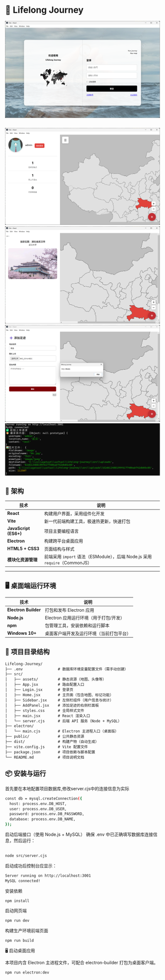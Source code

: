 
# 🧭 Lifelong Journey
![alt text](image-5.png)

![alt text](image-6.png)
![alt text](image-7.png)
![alt text](image-9.png)
![alt text](image-4.png)
---

## 🧱 架构

| 技术 | 说明 |
|------|------|
| **React** | 构建用户界面，采用组件化开发 |
| **Vite** | 新一代前端构建工具，极速热更新，快速打包 |
| **JavaScript (ES6+)** | 项目主要编程语言 |
| **Electron** | 构建跨平台桌面应用 |
| **HTML5 + CSS3** | 页面结构与样式 |
| **模块化资源管理** | 前端采用 `import` 语法（ESModule），后端 Node.js 采用 `require`（CommonJS） |


---

## 🖥️ 桌面端运行环境

| 技术 | 说明 |
|------|------|
| **Electron Builder** | 打包和发布 Electron 应用 |
| **Node.js** | Electron 应用运行环境（用于打包/开发） |
| **npm** | 包管理工具，安装依赖和运行脚本 |
| **Windows 10+** | 桌面客户端开发及运行环境（当前打包平台） |

## 📁 项目目录结构

```text
Lifelong-Journey/
├── .env                # 数据库环境变量配置文件（需手动创建）
├── src/
│   ├── assets/         # 静态资源（地图、头像等）
│   ├── App.jsx         # 路由配置入口
│   ├── Login.jsx       # 登录页
│   ├── Home.jsx        # 主页面（包含地图、标记功能）
│   ├── Sidebar.jsx     # 左侧栏组件（用户信息与统计）
│   ├── AddPanel.jsx    # 添加足迹的右侧栏面板
│   ├── styles.css      # 全局样式文件
│   ├── main.jsx        # React 渲染入口
│   └── server.cjs      # 后端 API 服务（Node + MySQL）
├── electron/
│   └── main.cjs        # Electron 主进程入口（桌面版）
├── public/             # 公共静态资源
├── dist/               # 构建产物（自动生成）
├── vite.config.js      # Vite 配置文件
├── package.json        # 项目依赖与脚本配置
└── README.md           # 项目说明文档
```
## 📦 安装与运行
首先要在本地配置项目数据库,修改server.cjs中的连接信息为实际
```bash
const db = mysql.createConnection({
  host: process.env.DB_HOST,
  user: process.env.DB_USER,
  password: process.env.DB_PASSWORD,
  database: process.env.DB_NAME,
});
```
启动后端接口（使用 Node.js + MySQL）
确保 .env 中已正确填写数据库连接信息，然后运行：

```bash

node src/server.cjs
```
启动成功后控制台应显示：

```bash
Server running on http://localhost:3001
MySQL connected!
```
 安装依赖

```bash
npm install
```
启动网页端
```bash
npm run dev
```
构建生产环境前端页面
```bash
npm run build
```
🖥 启动桌面应用

 本项目内含 Electron 主进程文件，可配合 electron-builder 打包为桌面客户端。


```bash
npm run electron:dev
```
